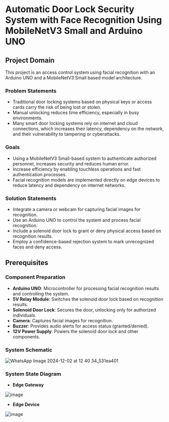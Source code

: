 # Automatic Door Lock Security System with Face Recognition Using MobileNetV3 Small and Arduino UNO

## Project Domain
This project is an access control system using facial recognition with an Arduino UNO and a MobileNetV3 Small based model architecture.

### Problem Statements
- Traditional door locking systems based on physical keys or access cards carry the risk of being lost or stolen.
- Manual unlocking reduces time efficiency, especially in busy environments.
- Many smart door locking systems rely on internet and cloud connections, which increases their latency, dependency on the network, and their vulnerability to tampering or cyberattacks.

### Goals
- Using a MobileNetV3 Small-based system to authenticate authorized personnel, increases security and reduces human error.
- Increase efficiency by enabling touchless operations and fast authentication processes.
- Facial recognition models are implemented directly on edge devices to reduce latency and dependency on internet networks. 

### Solution Statements
- Integrate a camera or webcam for capturing facial images for recognition.
- Use an Arduino UNO to control the system and process facial recognition.
- Include a solenoid door lock to grant or deny physical access based on recognition results.
- Employ a confidence-based rejection system to mark unrecognized faces and deny access.

## Prerequisites
### Component Preparation

- **Arduino UNO**: Microcontroller for processing facial recognition results and controlling the system.
- **5V Relay Module**: Switches the solenoid door lock based on recognition results.
- **Solenoid Door Lock**: Secures the door, unlocking only for authorized individuals.
- **Camera**: Captures facial images for recognition.
- **Buzzer**: Provides audio alerts for access status (granted/denied).
- **12V Power Supply**: Powers the solenoid door lock and other components.

### System Schematic
![WhatsApp Image 2024-12-02 at 12 40 34_531ea401](https://github.com/user-attachments/assets/1bf02ffb-beda-4627-8bf4-b76df8da306c)

### System State Diagram
- **Edge Gateway**

![image](https://github.com/user-attachments/assets/b05f42f8-f6e7-4f43-9655-ecdf67832d53)

- **Edge Device**

![image](https://github.com/user-attachments/assets/be3ec3f7-22bb-42bf-8d1f-de9076a42344)

